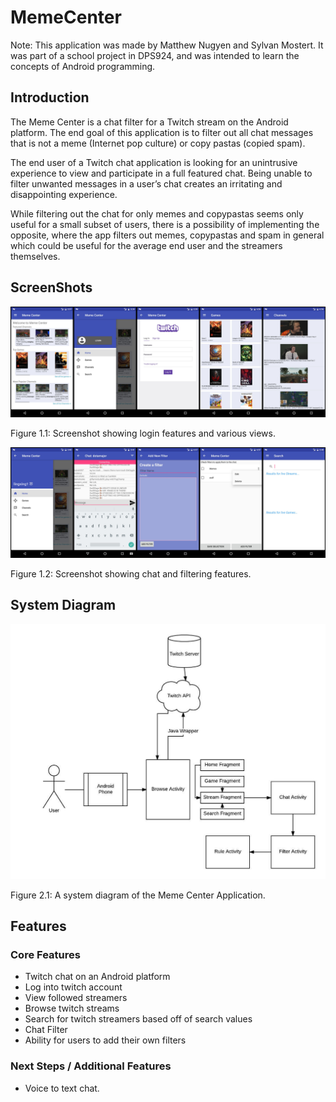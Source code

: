 # MemeCenter

Note: This application was made by Matthew Nugyen and Sylvan Mostert. It was part of a school project in DPS924, and was intended to learn the concepts of Android programming.

## Introduction

The Meme Center is a chat filter for a Twitch stream on the Android platform. The end goal of this application is to filter out all chat messages that is not a meme (Internet pop culture) or copy pastas (copied spam).

The end user of a Twitch chat application is looking for an unintrusive experience to view and participate in a full featured chat. Being unable to filter unwanted messages in a user’s chat creates an irritating and disappointing experience.

While filtering out the chat for only memes and copypastas seems only useful for a small subset of users, there is a possibility of implementing the opposite, where the app filters out memes, copypastas and spam in general which could be useful for the average end user and the streamers themselves.

## ScreenShots

![Meme Center Screen shots 1](https://raw.githubusercontent.com/mlnguyen4/MemeCenter/master/docs/images/screenshots2.png?token=AO3helMkkhA-Ax02Dd8-Vj_tI9YJCRIjks5YhtaVwA%3D%3D "Meme Center Screen shots 1")

Figure 1.1: Screenshot showing login features and various views.

![Meme Center Screen shots 2](https://raw.githubusercontent.com/mlnguyen4/MemeCenter/master/docs/images/screenshots1.png?token=AO3hemx4DtJrELj4p9PleGglPESQB-y9ks5YhtaKwA%3D%3D "Meme Center Screen shots 2")

Figure 1.2: Screenshot showing chat and filtering features.

## System Diagram

![Meme Center System Diagram Picture](https://raw.githubusercontent.com/mlnguyen4/MemeCenter/master/docs/images/systemdiagram.png?token=AO3hei7o91KtTIjA45W_UWpfiUHP-S_aks5YhteMwA%3D%3D "Meme Center System Diagram Picture")

Figure 2.1: A system diagram of the Meme Center Application.

## Features

### Core Features

- Twitch chat on an Android platform
- Log into twitch account
- View followed streamers
- Browse twitch streams
- Search for twitch streamers based off of search values
- Chat Filter
- Ability for users to add their own filters

### Next Steps / Additional Features

- Voice to text chat.



